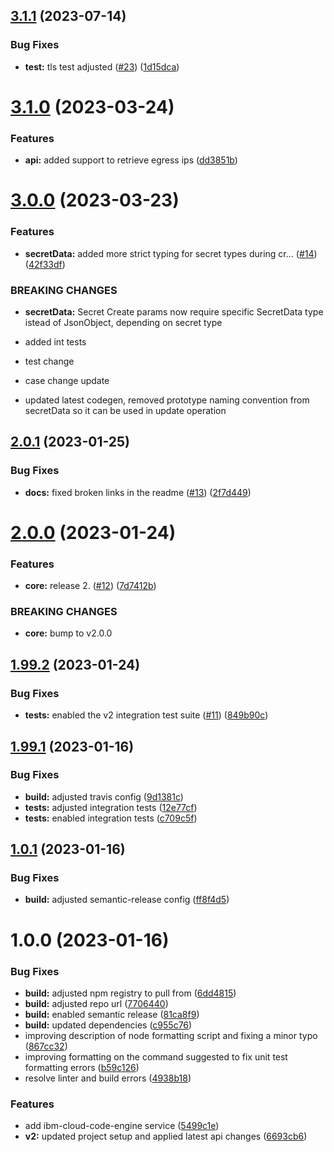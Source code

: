 ## [3.1.1](https://github.ibm.com/coligo/node-sdk/compare/v3.1.0...v3.1.1) (2023-07-14)


### Bug Fixes

* **test:** tls test adjusted ([#23](https://github.ibm.com/coligo/node-sdk/issues/23)) ([1d15dca](https://github.ibm.com/coligo/node-sdk/commit/1d15dca72623780aaf653577570815628d5030d8))

# [3.1.0](https://github.ibm.com/coligo/node-sdk/compare/v3.0.0...v3.1.0) (2023-03-24)


### Features

* **api:** added support to retrieve egress ips ([dd3851b](https://github.ibm.com/coligo/node-sdk/commit/dd3851b28566063228e5d89f4a18f1f6eea65474))

# [3.0.0](https://github.ibm.com/coligo/node-sdk/compare/v2.0.1...v3.0.0) (2023-03-23)


### Features

* **secretData:** added more strict typing for secret types during cr… ([#14](https://github.ibm.com/coligo/node-sdk/issues/14)) ([42f33df](https://github.ibm.com/coligo/node-sdk/commit/42f33df43dd7f444b4f0da284a0ec819881f769e))


### BREAKING CHANGES

* **secretData:** Secret Create params now require specific SecretData type istead of JsonObject, depending on secret type

* added int tests

* test change

* case change update

* updated latest codegen, removed prototype naming convention from secretData so it can be used in update operation

## [2.0.1](https://github.ibm.com/coligo/node-sdk/compare/v2.0.0...v2.0.1) (2023-01-25)


### Bug Fixes

* **docs:** fixed broken links in the readme ([#13](https://github.ibm.com/coligo/node-sdk/issues/13)) ([2f7d449](https://github.ibm.com/coligo/node-sdk/commit/2f7d4491e7cad12fdaf29f7d62dd290303ae0f54))

# [2.0.0](https://github.ibm.com/coligo/node-sdk/compare/v1.99.2...v2.0.0) (2023-01-24)


### Features

* **core:** release 2. ([#12](https://github.ibm.com/coligo/node-sdk/issues/12)) ([7d7412b](https://github.ibm.com/coligo/node-sdk/commit/7d7412b433fbc71c43333a998cd87460b6965b08))


### BREAKING CHANGES

* **core:** bump to v2.0.0

## [1.99.2](https://github.ibm.com/coligo/node-sdk/compare/v1.99.1...v1.99.2) (2023-01-24)


### Bug Fixes

* **tests:** enabled the v2 integration test suite ([#11](https://github.ibm.com/coligo/node-sdk/issues/11)) ([849b90c](https://github.ibm.com/coligo/node-sdk/commit/849b90c5a2334cc8dfa99885e460a18a134f59b3))

## [1.99.1](https://github.ibm.com/coligo/node-sdk/compare/v1.99.0...v1.99.1) (2023-01-16)


### Bug Fixes

* **build:** adjusted travis config ([9d1381c](https://github.ibm.com/coligo/node-sdk/commit/9d1381cd007fc11dce2589cb62ccccbd17f974db))
* **tests:** adjusted integration tests ([12e77cf](https://github.ibm.com/coligo/node-sdk/commit/12e77cfc42dfa3e28a794efa505288d9ba1a6c82))
* **tests:** enabled integration tests ([c709c5f](https://github.ibm.com/coligo/node-sdk/commit/c709c5f7fb9bf3d67ec5cf7a80f446cd7596c430))

## [1.0.1](https://github.ibm.com/coligo/node-sdk/compare/v1.0.0...v1.0.1) (2023-01-16)


### Bug Fixes

* **build:** adjusted semantic-release config ([ff8f4d5](https://github.ibm.com/coligo/node-sdk/commit/ff8f4d5f5306a0ebc54bf7402de934725547e621))

# 1.0.0 (2023-01-16)


### Bug Fixes

* **build:** adjusted npm registry to pull from ([6dd4815](https://github.ibm.com/coligo/node-sdk/commit/6dd481503e0825c448e2d4bb093ace6f04e9b5c0))
* **build:** adjusted repo url ([7706440](https://github.ibm.com/coligo/node-sdk/commit/7706440d1ce9814a39e3307e764ff64a2950bb0e))
* **build:** enabled semantic release ([81ca8f9](https://github.ibm.com/coligo/node-sdk/commit/81ca8f981203458904904054c77a39329e7cfeac))
* **build:** updated dependencies ([c955c76](https://github.ibm.com/coligo/node-sdk/commit/c955c7605eb9354b2e7cb14b07649e72d4cf1e92))
* improving description of node formatting script and fixing a minor typo ([867cc32](https://github.ibm.com/coligo/node-sdk/commit/867cc3292d12d016067c8cbdf347ae143c04c378))
* improving formatting on the command suggested to fix unit test formatting errors ([b59c126](https://github.ibm.com/coligo/node-sdk/commit/b59c1265e09d15bdfcbccbdd90551248a19bb59e))
* resolve linter and build errors ([4938b18](https://github.ibm.com/coligo/node-sdk/commit/4938b1822f777febc2e6c2f7ca6ec5356c3ef581))


### Features

* add ibm-cloud-code-engine service ([5499c1e](https://github.ibm.com/coligo/node-sdk/commit/5499c1e328002520d3bb83c6a2e59003b8dddd1c))
* **v2:** updated project setup and applied latest api changes ([6693cb6](https://github.ibm.com/coligo/node-sdk/commit/6693cb6abec26de6facfc55ce1d62af9ef348c42))
